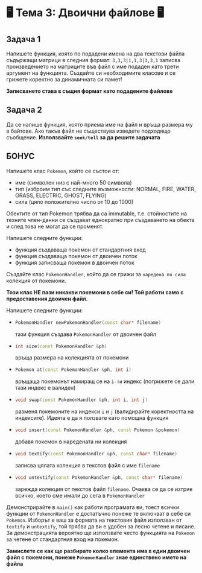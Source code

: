 # 🖥️ Тема 3: Двоични файлове 🖥️

## Задача 1
Напишете функция, която по подадени имена на два текстови файла съдържащи матрици в следния формат: ```3,3,3|1,1,3|3,3,1``` записва произведението на матриците във файл с име подаден като трети аргумент на функцията. Създайте си необходимите класове и се грижете коректно за динамичната си памет!

**Записването става в същия формат като подадените файлове**

## Задача 2
Да се напише функция, която приема име на файл и връща размера му в байтове. Ако такъв файл не съществува изведете подходящо съобщение. **Използвайте ```seek/tell``` за да решите задачата**

## БОНУС
Напишете клас ```Pokemon```, който се състои от:

- име (символен низ с най-много 50 символа)
- тип (изброим тип със следните възможности: NORMAL, FIRE, WATER, GRASS, ELECTRIC, GHOST, FLYING)
- сила (цяло положително число от 10 до 1000)

Обектите от тип Pokemon трябва да са immutable, т.е. стойностите на техните член-данни се създават еднократно при създаването на обекта и след това не могат да се променят.

Напишете следните функции:
- функция създаваща покемон от стандартния вход
- функция създаваща покемон от двоичен поток
- функция записваща покемон в двоичен поток

Създайте клас ```PokemonHandler```, който да се грижи за ```наредена по сила``` колекция от покемони. 

**Този клас НЕ пази никакви покемони в себе си! Той работи само с предоставения двоичен файл.**

Напишете следните функции:
- ```c++
  PokemonHandler newPokemonHandler(const char* filename)
  ```
  тази функция създава ```PokemonHandler``` от двоичен файл
- ```c++
  int size(const PokemonHandler &ph)
  ```
  връща размера на колекцията от покемони
- ```c++
  Pokemon at(const PokemonHandler &ph, int i)
  ```
  връщаща покемонът намиращ се на ```i-ти``` индекс (погрижете се дали тази индекс е валиден)
- ```c++
  void swap(const PokemonHandler &ph, int i, int j)
  ```
  разменя покемоните на индекси ```i``` и ```j``` (валидирайте коректността на индексите). Идеята е да я ползвате като помощна функция
- ```c++
  void insert(const PokemonHandler &ph, const Pokemon &pokemon)
  ```
  добавя покемон в наредената ни колекция
- ```c++
  void textify(const PokemonHandler &ph, const char* filename)
  ```
  записва цялата колекция в текстов файл с име ```filename```
- ```c++
  void untextify(const PokemonHandler &ph, const char* filename)
  ```
  зарежда колекция от текстов файл ```filename```. Очаква се да се изтрие всичко, което сме имали до сега в ```PokemonHandler```

Демонстрирайте в ```main()``` как работи програмата ви, тоест всички функции от ```PokemonHandler``` е достатъчно понеже те включват в себе си ```Pokemon```. Изборът е ваш за формата на текстовия файл използван от ```textify``` и ```untextify```, той трябва да ви е удобен за лесно четене и писане. За демонстрацията вероятно ще използвате често функцията на ```Pokemon``` за четене от стандартния вход на покемон.

**Замислете се как ще разбирате колко елемента има в един двоичен файл с покемони, понеже ```PokemonHandler``` знае единствено името на файла**